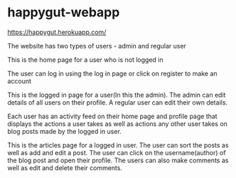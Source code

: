 # happygut-webapp

https://happygut.herokuapp.com/

The website has two types of users - admin and regular user

This is the home page for a user who is not logged in

The user can log in using the log in page or click on register to make an account

This is the logged in page for a user(In this the admin). 
The admin can edit details of all users on their profile. A regular user can edit their own details.

Each user has an activity feed on their home page and profile page that displays the actions a user takes as well as actions any other user takes on blog posts made by the logged in user.


This is the articles page for a logged in user. The user can sort the posts as well as add and edit a post. The user can click on the username(author) of the blog post and open their profile. The users can also make comments as well as edit and delete their comments.
